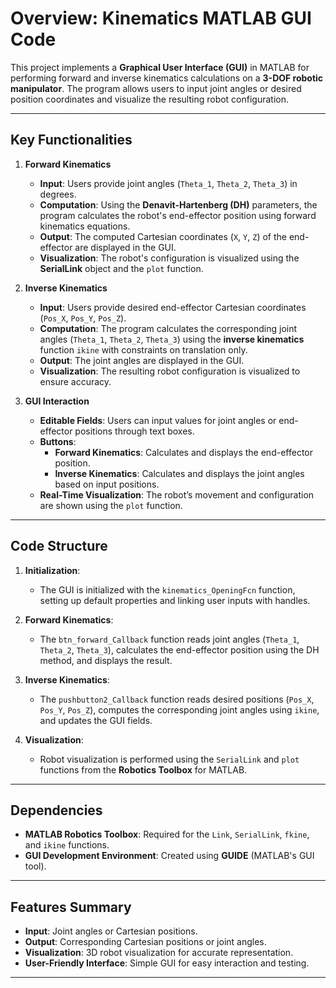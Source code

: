 # Overview: Kinematics MATLAB GUI Code

This project implements a **Graphical User Interface (GUI)** in MATLAB for performing forward and inverse kinematics calculations on a **3-DOF robotic manipulator**. The program allows users to input joint angles or desired position coordinates and visualize the resulting robot configuration.

---

## Key Functionalities

1. **Forward Kinematics**  
   - **Input**: Users provide joint angles (`Theta_1`, `Theta_2`, `Theta_3`) in degrees.  
   - **Computation**: Using the **Denavit-Hartenberg (DH)** parameters, the program calculates the robot's end-effector position using forward kinematics equations.  
   - **Output**: The computed Cartesian coordinates (`X`, `Y`, `Z`) of the end-effector are displayed in the GUI.  
   - **Visualization**: The robot's configuration is visualized using the **SerialLink** object and the `plot` function.

2. **Inverse Kinematics**  
   - **Input**: Users provide desired end-effector Cartesian coordinates (`Pos_X`, `Pos_Y`, `Pos_Z`).  
   - **Computation**: The program calculates the corresponding joint angles (`Theta_1`, `Theta_2`, `Theta_3`) using the **inverse kinematics** function `ikine` with constraints on translation only.  
   - **Output**: The joint angles are displayed in the GUI.  
   - **Visualization**: The resulting robot configuration is visualized to ensure accuracy.

3. **GUI Interaction**  
   - **Editable Fields**: Users can input values for joint angles or end-effector positions through text boxes.  
   - **Buttons**:
     - **Forward Kinematics**: Calculates and displays the end-effector position.  
     - **Inverse Kinematics**: Calculates and displays the joint angles based on input positions.  
   - **Real-Time Visualization**: The robot’s movement and configuration are shown using the `plot` function.

---

## Code Structure

1. **Initialization**:  
   - The GUI is initialized with the `kinematics_OpeningFcn` function, setting up default properties and linking user inputs with handles.

2. **Forward Kinematics**:  
   - The `btn_forward_Callback` function reads joint angles (`Theta_1`, `Theta_2`, `Theta_3`), calculates the end-effector position using the DH method, and displays the result.

3. **Inverse Kinematics**:  
   - The `pushbutton2_Callback` function reads desired positions (`Pos_X`, `Pos_Y`, `Pos_Z`), computes the corresponding joint angles using `ikine`, and updates the GUI fields.

4. **Visualization**:  
   - Robot visualization is performed using the `SerialLink` and `plot` functions from the **Robotics Toolbox** for MATLAB.

---

## Dependencies

- **MATLAB Robotics Toolbox**: Required for the `Link`, `SerialLink`, `fkine`, and `ikine` functions.  
- **GUI Development Environment**: Created using **GUIDE** (MATLAB's GUI tool).  

---

## Features Summary

- **Input**: Joint angles or Cartesian positions.  
- **Output**: Corresponding Cartesian positions or joint angles.  
- **Visualization**: 3D robot visualization for accurate representation.  
- **User-Friendly Interface**: Simple GUI for easy interaction and testing.

---
